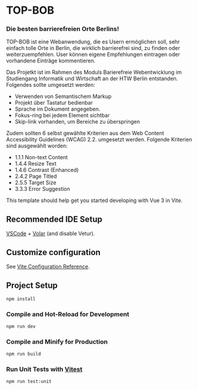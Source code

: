 # TOP-BOB
### Die besten barrierefreien Orte Berlins!

TOP-BOB ist eine Webanwendung, die es Usern ermöglichen soll, sehr einfach tolle Orte in Berlin, die wirklich barrierefrei sind, zu finden oder weiterzuempfehlen.
User können eigene Empfehlungen eintragen oder vorhandene Einträge kommentieren.   

Das Projetkt ist im Rahmen des Moduls Barierefreie Webentwicklung im Studiengang Informatik und Wirtschaft an der HTW Berlin entstanden.  
Folgendes sollte umgesetzt werden:
- Verwenden von Semantischem  Markup
- Projekt über Tastatur bedienbar
- Sprache im Dokument angegeben.
- Fokus-ring bei jedem Element sichtbar
- Skip-link vorhanden, um Bereiche zu überspringen   

Zudem sollten 6 selbst gewählte Kriterien aus dem Web Content Accessibility Guidelines (WCAG) 2.2. umgesetzt werden.
Folgende Kriterien sind ausgewählt worden:
- 1.1.1 Non-text Content
- 1.4.4 Resize Text
- 1.4.6 Contrast (Enhanced)
- 2.4.2 Page Titled
- 2.5.5 Target Size
- 3.3.3 Error Suggestion


This template should help get you started developing with Vue 3 in Vite.

## Recommended IDE Setup

[VSCode](https://code.visualstudio.com/) + [Volar](https://marketplace.visualstudio.com/items?itemName=Vue.volar) (and disable Vetur).

## Customize configuration

See [Vite Configuration Reference](https://vitejs.dev/config/).

## Project Setup

```sh
npm install
```

### Compile and Hot-Reload for Development

```sh
npm run dev
```

### Compile and Minify for Production

```sh
npm run build
```

### Run Unit Tests with [Vitest](https://vitest.dev/)

```sh
npm run test:unit
```
